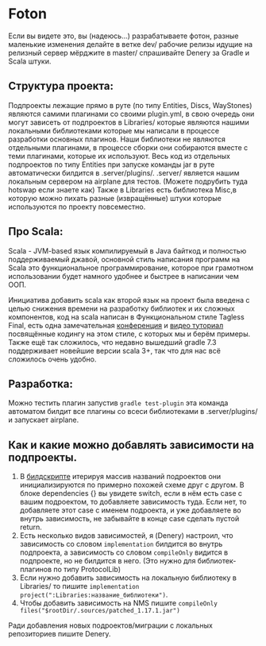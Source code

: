 # Foton
Если вы видете это, вы (надеюсь...) разрабатываете фотон, разные маленькие изменения делайте в ветке dev/ рабочие релизы идущие на релизный сервер мёрджите в master/
спрашивайте Denery за Gradle и Scala штуки.

Структура проекта:
-------
Подпроекты лежащие прямо в руте (по типу Entities, Discs, WayStones) являются самими плагинами со своими plugin.yml,
в свою очередь они могут зависеть от подпроектов в Libraries/ которые являются нашими локальными библиотеками
которые мы написали в процессе разработки основных плагинов. Наши библиотеки не являются отдельными плагинами, 
в процессе сборки они собираются вместе с теми плагинами, которые их используют.
Весь код из отдельных подпроектов по типу Entities при запуске команды jar в руте автоматически билдится в .server/plugins/.
.server/ является нашим локальным сервером на airplane для тестов. (Можете подрубить туда hotswap если знаете как)
Также в Libraries есть библиотека Misc,в которую можно пихать разные (извращённые) штуки которые используются по проекту повсеместно.

Про Scala:
-------
Scala - JVM-based язык компилируемый  в Java байткод и полностью поддерживаемый джавой, основной стиль написания программ на Scala это
функциональное программирование, которое при грамотном использовании будет намного удобнее и быстрее в написании чем ООП.

Инициатива добавить scala как второй язык на проект была введена с целью снижения времени на разработку библиотек и их сложных компонентов,
код на scala написан в Функциональном стиле Tagless Final, есть одна замечательная [конференция](https://www.youtube.com/watch?v=sWEtnq0ReZA&t=2024s) и [видео туториал](https://www.youtube.com/watch?v=ZNK57IXgr3M) посвящённые кодингу на этом стиле,
с которых мы и берём примеры. Также ещё так сложилось, что недавно вышедший gradle 7.3 поддерживает новейшие версии scala 3+, так что для нас всё сложилось очень удобно.

Разработка:
------
Можно тестить плагин запустив ```gradle test-plugin``` эта команда автоматом билдит все плагины со всеси библиотеками в .server/plugins/ и запускает airplane.

Как и какие можно добавлять зависимости на подпроекты.
------
1. В [билдскрипте](build.gradle) итерируя массив названий подроектов они инициализируются по примерно похожей схеме друг с другом.
В блоке dependencies {} вы увидете switch, если в нём есть case с вашим подроектом, то добавляете зависимость туда.
Если нет, то добавляете этот case с именем подроекта, и уже добавляете во внутрь зависимость, не забывайте в конце case сделать пустой return.
2. Есть несколько видов зависимостей, я (Denery) настроил, что зависимость со словом ```implementation``` билдится во внутрь
подпроекта, а зависимость со словом ```compileOnly``` видится в подпроекте, но не билдится в него. (Это нужно для библиотек-плагинов по типу ProtocolLib)
3. Если нужно добавить зависимость на локальную библиотеку в Libraries/ то пишите ```implementation project(":Libraries:название_библиотеки")```.
4. Чтобы добавить зависимость на NMS пишите ```compileOnly files("$rootDir/.sources/patched_1.17.1.jar")```

Ради добавления новых подроектов/миграции с локальных репозиториев пишите Denery.

